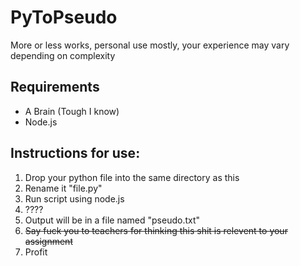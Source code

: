 # PyToPseudo
More or less works, personal use mostly, your experience may vary depending on complexity<br>
## Requirements
- A Brain (Tough I know)
- Node.js


## Instructions for use:
1. Drop your python file into the same directory as this
2. Rename it "file.py"
3. Run script using node.js
4. ????
5. Output will be in a file named "pseudo.txt"
6. ~~Say fuck you to teachers for thinking this shit is relevent to your assignment~~
7. Profit 
